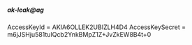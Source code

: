 ##### ak-leak@a**g**
AccessKeyId = AKIA6OLLEK2UBIZLH4D4
AccessKeySecret = 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

